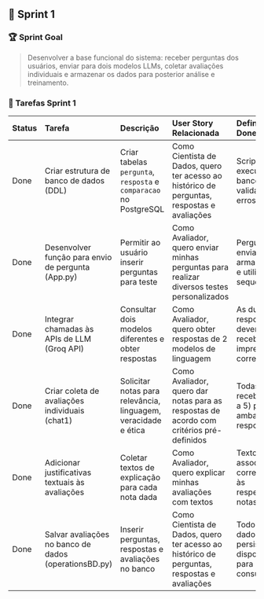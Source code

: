 
## 🏁 Sprint 1

### 🏆 Sprint Goal
> Desenvolver a base funcional do sistema: receber perguntas dos usuários, enviar para dois modelos LLMs, coletar avaliações individuais e armazenar os dados para posterior análise e treinamento.

### 📂 Tarefas Sprint 1

| Status | Tarefa | Descrição | User Story Relacionada | Definition of Done (DoD) |
|:---|:---|:---|:---|:---|
| Done | Criar estrutura de banco de dados (DDL) | Criar tabelas `pergunta`, `resposta` e `comparacao` no PostgreSQL | Como Cientista de Dados, quero ter acesso ao histórico de perguntas, respostas e avaliações | Scripts executados e banco validado sem erros. |
| Done | Desenvolver função para envio de pergunta (App.py) | Permitir ao usuário inserir perguntas para teste | Como Avaliador, quero enviar minhas perguntas para realizar diversos testes personalizados | Pergunta enviada, armazenada e utilizada na sequência. |
| Done | Integrar chamadas às APIs de LLM (Groq API) | Consultar dois modelos diferentes e obter respostas | Como Avaliador, quero obter respostas de 2 modelos de linguagem | As duas respostas devem ser recebidas e impressas corretamente. |
| Done | Criar coleta de avaliações individuais (chat1) | Solicitar notas para relevância, linguagem, veracidade e ética | Como Avaliador, quero dar notas para as respostas de acordo com critérios pré-definidos | Todas notas recebidas (1 a 5) para ambas as respostas. |
| Done | Adicionar justificativas textuais às avaliações | Coletar textos de explicação para cada nota dada | Como Avaliador, quero explicar minhas avaliações com textos | Textos associados corretamente às respectivas notas. |
| Done | Salvar avaliações no banco de dados (operationsBD.py) | Inserir perguntas, respostas e avaliações no banco | Como Cientista de Dados, quero ter acesso ao histórico de perguntas, respostas e avaliações | Todos os dados persistidos e disponíveis para consulta. |

